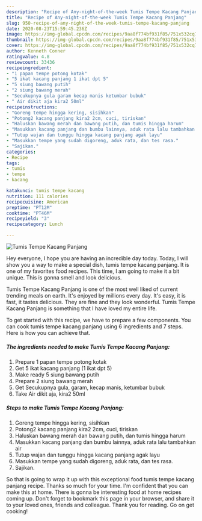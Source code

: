 ```yaml
---
description: "Recipe of Any-night-of-the-week Tumis Tempe Kacang Panjang"
title: "Recipe of Any-night-of-the-week Tumis Tempe Kacang Panjang"
slug: 950-recipe-of-any-night-of-the-week-tumis-tempe-kacang-panjang
date: 2020-08-23T15:59:45.236Z
image: https://img-global.cpcdn.com/recipes/9aa8f774bf931f85/751x532cq70/tumis-tempe-kacang-panjang-foto-resep-utama.jpg
thumbnail: https://img-global.cpcdn.com/recipes/9aa8f774bf931f85/751x532cq70/tumis-tempe-kacang-panjang-foto-resep-utama.jpg
cover: https://img-global.cpcdn.com/recipes/9aa8f774bf931f85/751x532cq70/tumis-tempe-kacang-panjang-foto-resep-utama.jpg
author: Kenneth Conner
ratingvalue: 4.8
reviewcount: 33436
recipeingredient:
- "1 papan tempe potong kotak"
- "5 ikat kacang panjang 1 ikat dpt 5"
- "5 siung bawang putih"
- "2 siung bawang merah"
- "Secukupnya gula garam kecap manis ketumbar bubuk"
- " Air dikit aja kira2 50ml"
recipeinstructions:
- "Goreng tempe hingga kering, sisihkan"
- "Potong2 kacang panjang kira2 2cm, cuci, tiriskan"
- "Haluskan bawang merah dan bawang putih, dan tumis hingga harum"
- "Masukkan kacang panjang dan bumbu lainnya, aduk rata lalu tambahkan air"
- "Tutup wajan dan tunggu hingga kacang panjang agak layu"
- "Masukkan tempe yang sudah digoreng, aduk rata, dan tes rasa."
- "Sajikan."
categories:
- Recipe
tags:
- tumis
- tempe
- kacang

katakunci: tumis tempe kacang 
nutrition: 111 calories
recipecuisine: American
preptime: "PT12M"
cooktime: "PT46M"
recipeyield: "3"
recipecategory: Lunch

---
```



![Tumis Tempe Kacang Panjang](https://img-global.cpcdn.com/recipes/9aa8f774bf931f85/751x532cq70/tumis-tempe-kacang-panjang-foto-resep-utama.jpg)

Hey everyone, I hope you are having an incredible day today. Today, I will show you a way to make a special dish, tumis tempe kacang panjang. It is one of my favorites food recipes. This time, I am going to make it a bit unique. This is gonna smell and look delicious.

Tumis Tempe Kacang Panjang is one of the most well liked of current trending meals on earth. It's enjoyed by millions every day. It's easy, it is fast, it tastes delicious. They are fine and they look wonderful. Tumis Tempe Kacang Panjang is something that I have loved my entire life.




To get started with this recipe, we have to prepare a few components. You can cook tumis tempe kacang panjang using 6 ingredients and 7 steps. Here is how you can achieve that.

<!--inarticleads1-->

##### The ingredients needed to make Tumis Tempe Kacang Panjang:

1. Prepare 1 papan tempe potong kotak
1. Get 5 ikat kacang panjang (1 ikat dpt 5)
1. Make ready 5 siung bawang putih
1. Prepare 2 siung bawang merah
1. Get Secukupnya gula, garam, kecap manis, ketumbar bubuk
1. Take  Air dikit aja, kira2 50ml




<!--inarticleads2-->

##### Steps to make Tumis Tempe Kacang Panjang:

1. Goreng tempe hingga kering, sisihkan
1. Potong2 kacang panjang kira2 2cm, cuci, tiriskan
1. Haluskan bawang merah dan bawang putih, dan tumis hingga harum
1. Masukkan kacang panjang dan bumbu lainnya, aduk rata lalu tambahkan air
1. Tutup wajan dan tunggu hingga kacang panjang agak layu
1. Masukkan tempe yang sudah digoreng, aduk rata, dan tes rasa.
1. Sajikan.




So that is going to wrap it up with this exceptional food tumis tempe kacang panjang recipe. Thanks so much for your time. I'm confident that you can make this at home. There is gonna be interesting food at home recipes coming up. Don't forget to bookmark this page in your browser, and share it to your loved ones, friends and colleague. Thank you for reading. Go on get cooking!
